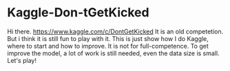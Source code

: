 # Kaggle-Don-tGetKicked
Hi there. 
https://www.kaggle.com/c/DontGetKicked It is an old competetion. But i think it is still fun to play with it. 
This is just show how I do Kaggle, where to start and how to improve. It is not for full-competence. To get improve the model, a lot of work
is still needed, even the data size is small.
Let's play!

